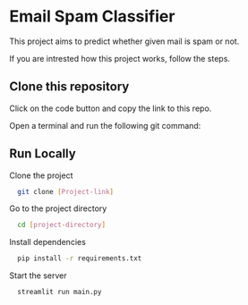 
# Email Spam Classifier

This project aims to predict whether given mail is spam or not.

 If you are intrested how this project works, follow the steps.

## Clone this repository

Click on the code button and copy the link to this repo.

Open a terminal and run the following git command:

## Run Locally


Clone the project

```bash
  git clone [Project-link]
```

Go to the project directory

```bash
  cd [project-directory]
```

Install dependencies

```bash
  pip install -r requirements.txt
```

Start the server

```bash
  streamlit run main.py
```

